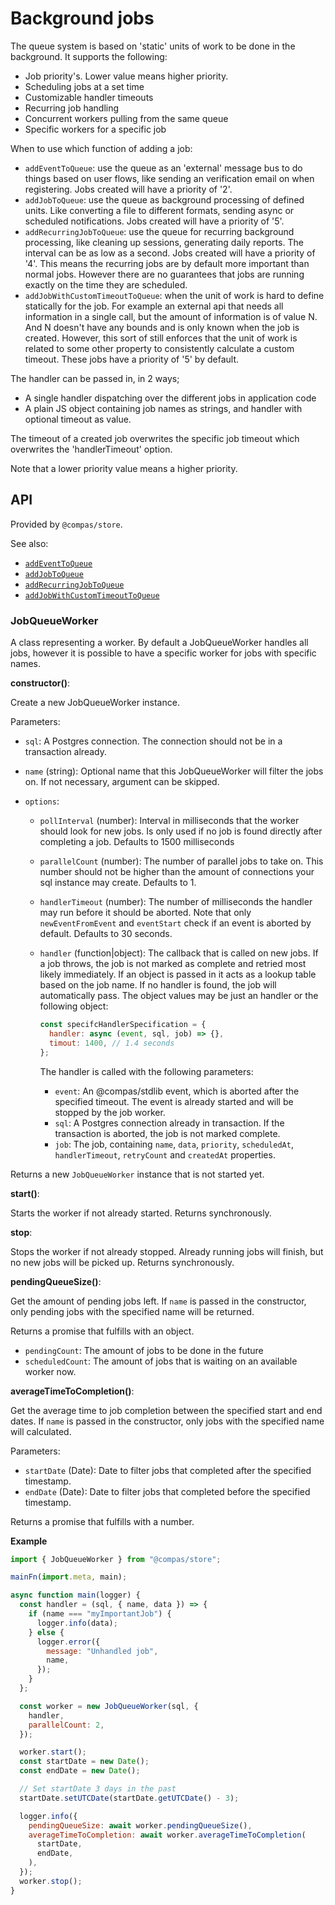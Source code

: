 # Background jobs

The queue system is based on 'static' units of work to be done in the
background. It supports the following:

- Job priority's. Lower value means higher priority.
- Scheduling jobs at a set time
- Customizable handler timeouts
- Recurring job handling
- Concurrent workers pulling from the same queue
- Specific workers for a specific job

When to use which function of adding a job:

- `addEventToQueue`: use the queue as an 'external' message bus to do things
  based on user flows, like sending an verification email on when registering.
  Jobs created will have a priority of '2'.
- `addJobToQueue`: use the queue as background processing of defined units. Like
  converting a file to different formats, sending async or scheduled
  notifications. Jobs created will have a priority of '5'.
- `addRecurringJobToQueue`: use the queue for recurring background processing,
  like cleaning up sessions, generating daily reports. The interval can be as
  low as a second. Jobs created will have a priority of '4'. This means the
  recurring jobs are by default more important than normal jobs. However there
  are no guarantees that jobs are running exactly on the time they are
  scheduled.
- `addJobWithCustomTimeoutToQueue`: when the unit of work is hard to define
  statically for the job. For example an external api that needs all information
  in a single call, but the amount of information is of value N. And N doesn't
  have any bounds and is only known when the job is created. However, this sort
  of still enforces that the unit of work is related to some other property to
  consistently calculate a custom timeout. These jobs have a priority of '5' by
  default.

The handler can be passed in, in 2 ways;

- A single handler dispatching over the different jobs in application code
- A plain JS object containing job names as strings, and handler with optional
  timeout as value.

The timeout of a created job overwrites the specific job timeout which
overwrites the 'handlerTimeout' option.

Note that a lower priority value means a higher priority.

## API

Provided by `@compas/store`.

See also:

- [`addEventToQueue`](https://compasjs.com/api/store.html#addeventtoqueue)
- [`addJobToQueue`](https://compasjs.com/api/store.html#addjobtoqueue)
- [`addRecurringJobToQueue`](https://compasjs.com/api/store.html#addrecurringjobtoqueue)
- [`addJobWithCustomTimeoutToQueue`](https://compasjs.com/api/store.html#addjobwithcustomtimeouttoqueue)

### JobQueueWorker

A class representing a worker. By default a JobQueueWorker handles all jobs,
however it is possible to have a specific worker for jobs with specific names.

**constructor()**:

Create a new JobQueueWorker instance.

Parameters:

- `sql`: A Postgres connection. The connection should not be in a transaction
  already.
- `name` (string): Optional name that this JobQueueWorker will filter the jobs
  on. If not necessary, argument can be skipped.
- `options`:

  - `pollInterval` (number): Interval in milliseconds that the worker should
    look for new jobs. Is only used if no job is found directly after completing
    a job. Defaults to 1500 milliseconds
  - `parallelCount` (number): The number of parallel jobs to take on. This
    number should not be higher than the amount of connections your sql instance
    may create. Defaults to 1.
  - `handlerTimeout` (number): The number of milliseconds the handler may run
    before it should be aborted. Note that only `newEventFromEvent` and
    `eventStart` check if an event is aborted by default. Defaults to 30
    seconds.
  - `handler` (function|object): The callback that is called on new jobs. If a
    job throws, the job is not marked as complete and retried most likely
    immediately. If an object is passed in it acts as a lookup table based on
    the job name. If no handler is found, the job will automatically pass. The
    object values may be just an handler or the following object:

    ```js
    const specifcHandlerSpecification = {
      handler: async (event, sql, job) => {},
      timout: 1400, // 1.4 seconds
    };
    ```

    The handler is called with the following parameters:

    - `event`: An @compas/stdlib event, which is aborted after the specified
      timeout. The event is already started and will be stopped by the job
      worker.
    - `sql`: A Postgres connection already in transaction. If the transaction is
      aborted, the job is not marked complete.
    - `job`: The job, containing `name`, `data`, `priority`, `scheduledAt`,
      `handlerTimeout`, `retryCount` and `createdAt` properties.

Returns a new `JobQueueWorker` instance that is not started yet.

**start()**:

Starts the worker if not already started. Returns synchronously.

**stop**:

Stops the worker if not already stopped. Already running jobs will finish, but
no new jobs will be picked up. Returns synchronously.

**pendingQueueSize()**:

Get the amount of pending jobs left. If `name` is passed in the constructor,
only pending jobs with the specified name will be returned.

Returns a promise that fulfills with an object.

- `pendingCount`: The amount of jobs to be done in the future
- `scheduledCount`: The amount of jobs that is waiting on an available worker
  now.

**averageTimeToCompletion()**:

Get the average time to job completion between the specified start and end
dates. If `name` is passed in the constructor, only jobs with the specified name
will calculated.

Parameters:

- `startDate` (Date): Date to filter jobs that completed after the specified
  timestamp.
- `endDate` (Date): Date to filter jobs that completed before the specified
  timestamp.

Returns a promise that fulfills with a number.

**Example**

```js
import { JobQueueWorker } from "@compas/store";

mainFn(import.meta, main);

async function main(logger) {
  const handler = (sql, { name, data }) => {
    if (name === "myImportantJob") {
      logger.info(data);
    } else {
      logger.error({
        message: "Unhandled job",
        name,
      });
    }
  };

  const worker = new JobQueueWorker(sql, {
    handler,
    parallelCount: 2,
  });

  worker.start();
  const startDate = new Date();
  const endDate = new Date();

  // Set startDate 3 days in the past
  startDate.setUTCDate(startDate.getUTCDate() - 3);

  logger.info({
    pendingQueueSize: await worker.pendingQueueSize(),
    averageTimeToCompletion: await worker.averageTimeToCompletion(
      startDate,
      endDate,
    ),
  });
  worker.stop();
}
```
